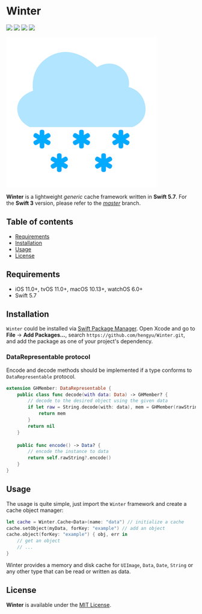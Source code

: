 # Winter

![](https://img.shields.io/badge/iOS-11.0%2B-green)
![](https://img.shields.io/badge/macOS-10.13%2B-green)
![](https://img.shields.io/badge/Swift-5-orange?logo=Swift&logoColor=white)
![](https://img.shields.io/github/last-commit/hengyu/Winter)

![Winter](winter.png)

**Winter** is a lightweight *generic* cache framework written in __Swift 5.7__. For the __Swift 3__ version, please refer to the [*master*](https://github.com/Hengyu/Winter/tree/master) branch.

## Table of contents

* [Requirements](#requirements)
* [Installation](#installation)
* [Usage](#usage)
* [License](#license) 

## Requirements

- iOS 11.0+, tvOS 11.0+, macOS 10.13+, watchOS 6.0+
- Swift 5.7

## Installation

`Winter` could be installed via [Swift Package Manager](https://www.swift.org/package-manager/). Open Xcode and go to **File** -> **Add Packages...**, search `https://github.com/hengyu/Winter.git`, and add the package as one of your project's dependency.

### DataRepresentable protocol

Encode and decode methods should be implemented if a type conforms to `DataRepresentable` protocol.

```swift
extension GHMember: DataRepresentable {
    public class func decode(with data: Data) -> GHMember? {
    	// decode to the desired object using the given data
        if let raw = String.decode(with: data), mem = GHMember(rawString: raw) {
            return mem
        }
        return nil
    }
    
    public func encode() -> Data? {
    	// encode the instance to data
        return self.rawString?.encode()
    }
}    
```

## Usage

The usage is quite simple, just import the `Winter` framework and create a cache object manager:

```swift
let cache = Winter.Cache<Data>(name: "data") // initialize a cache 
cache.setObject(myData, forKey: "example") // add an object
cache.object(forKey: "example") { obj, err in
    // get an object 
    // ...
}
```

Winter provides a memory and disk cache for `UIImage`, `Data`, `Date`, `String` or any other type that can be read or written as data.

## License

**Winter** is available under the [MIT License](LICENSE).
